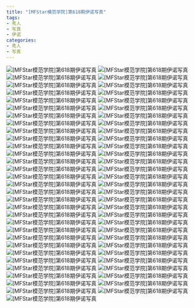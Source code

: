 ```yaml
---
title: "[MFStar模范学院]第618期伊诺写真"
tags: 
- 秀人
- 写真
- 伊诺
categories:
- 秀人
- 写真
---
```


![[MFStar模范学院]第618期伊诺写真](https://img.ilovese.xyz/1734710439804.webp)
![[MFStar模范学院]第618期伊诺写真](https://img.ilovese.xyz/1734710441144.webp)
![[MFStar模范学院]第618期伊诺写真](https://img.ilovese.xyz/1734710442969.webp)
![[MFStar模范学院]第618期伊诺写真](https://img.ilovese.xyz/1734710444425.webp)
![[MFStar模范学院]第618期伊诺写真](https://img.ilovese.xyz/1734710446193.webp)
![[MFStar模范学院]第618期伊诺写真](https://img.ilovese.xyz/1734710447754.webp)
![[MFStar模范学院]第618期伊诺写真](https://img.ilovese.xyz/1734710449375.webp)
![[MFStar模范学院]第618期伊诺写真](https://img.ilovese.xyz/1734710450815.webp)
![[MFStar模范学院]第618期伊诺写真](https://img.ilovese.xyz/1734710452628.webp)
![[MFStar模范学院]第618期伊诺写真](https://img.ilovese.xyz/1734710454288.webp)
![[MFStar模范学院]第618期伊诺写真](https://img.ilovese.xyz/1734710456034.webp)
![[MFStar模范学院]第618期伊诺写真](https://img.ilovese.xyz/1734710457242.webp)
![[MFStar模范学院]第618期伊诺写真](https://img.ilovese.xyz/1734710458983.webp)
![[MFStar模范学院]第618期伊诺写真](https://img.ilovese.xyz/1734710460567.webp)
![[MFStar模范学院]第618期伊诺写真](https://img.ilovese.xyz/1734710461992.webp)
![[MFStar模范学院]第618期伊诺写真](https://img.ilovese.xyz/1734710463874.webp)
![[MFStar模范学院]第618期伊诺写真](https://img.ilovese.xyz/1734710465394.webp)
![[MFStar模范学院]第618期伊诺写真](https://img.ilovese.xyz/1734710466834.webp)
![[MFStar模范学院]第618期伊诺写真](https://img.ilovese.xyz/1734710468741.webp)
![[MFStar模范学院]第618期伊诺写真](https://img.ilovese.xyz/1734710470312.webp)
![[MFStar模范学院]第618期伊诺写真](https://img.ilovese.xyz/1734710471982.webp)
![[MFStar模范学院]第618期伊诺写真](https://img.ilovese.xyz/1734710473484.webp)
![[MFStar模范学院]第618期伊诺写真](https://img.ilovese.xyz/1734710475271.webp)
![[MFStar模范学院]第618期伊诺写真](https://img.ilovese.xyz/1734710476900.webp)
![[MFStar模范学院]第618期伊诺写真](https://img.ilovese.xyz/1734710478500.webp)
![[MFStar模范学院]第618期伊诺写真](https://img.ilovese.xyz/1734710480296.webp)
![[MFStar模范学院]第618期伊诺写真](https://img.ilovese.xyz/1734710481937.webp)
![[MFStar模范学院]第618期伊诺写真](https://img.ilovese.xyz/1734710483764.webp)
![[MFStar模范学院]第618期伊诺写真](https://img.ilovese.xyz/1734710485098.webp)
![[MFStar模范学院]第618期伊诺写真](https://img.ilovese.xyz/1734710486894.webp)
![[MFStar模范学院]第618期伊诺写真](https://img.ilovese.xyz/1734710488840.webp)
![[MFStar模范学院]第618期伊诺写真](https://img.ilovese.xyz/1734710490651.webp)
![[MFStar模范学院]第618期伊诺写真](https://img.ilovese.xyz/1734710492116.webp)
![[MFStar模范学院]第618期伊诺写真](https://img.ilovese.xyz/1734710493385.webp)
![[MFStar模范学院]第618期伊诺写真](https://img.ilovese.xyz/1734710495367.webp)
![[MFStar模范学院]第618期伊诺写真](https://img.ilovese.xyz/1734710496806.webp)
![[MFStar模范学院]第618期伊诺写真](https://img.ilovese.xyz/1734710498669.webp)
![[MFStar模范学院]第618期伊诺写真](https://img.ilovese.xyz/1734710500617.webp)
![[MFStar模范学院]第618期伊诺写真](https://img.ilovese.xyz/1734710502346.webp)
![[MFStar模范学院]第618期伊诺写真](https://img.ilovese.xyz/1734710504459.webp)
![[MFStar模范学院]第618期伊诺写真](https://img.ilovese.xyz/1734710506447.webp)
![[MFStar模范学院]第618期伊诺写真](https://img.ilovese.xyz/1734710508003.webp)
![[MFStar模范学院]第618期伊诺写真](https://img.ilovese.xyz/1734710509448.webp)
![[MFStar模范学院]第618期伊诺写真](https://img.ilovese.xyz/1734710510983.webp)
![[MFStar模范学院]第618期伊诺写真](https://img.ilovese.xyz/1734710512304.webp)
![[MFStar模范学院]第618期伊诺写真](https://img.ilovese.xyz/1734710513782.webp)
![[MFStar模范学院]第618期伊诺写真](https://img.ilovese.xyz/1734710515116.webp)
![[MFStar模范学院]第618期伊诺写真](https://img.ilovese.xyz/1734710516945.webp)
![[MFStar模范学院]第618期伊诺写真](https://img.ilovese.xyz/1734710518238.webp)
![[MFStar模范学院]第618期伊诺写真](https://img.ilovese.xyz/1734710519926.webp)
![[MFStar模范学院]第618期伊诺写真](https://img.ilovese.xyz/1734710521219.webp)
![[MFStar模范学院]第618期伊诺写真](https://img.ilovese.xyz/1734710522696.webp)
![[MFStar模范学院]第618期伊诺写真](https://img.ilovese.xyz/1734710524630.webp)
![[MFStar模范学院]第618期伊诺写真](https://img.ilovese.xyz/1734710526014.webp)
![[MFStar模范学院]第618期伊诺写真](https://img.ilovese.xyz/1734710527776.webp)
![[MFStar模范学院]第618期伊诺写真](https://img.ilovese.xyz/1734710529676.webp)
![[MFStar模范学院]第618期伊诺写真](https://img.ilovese.xyz/1734710531373.webp)
![[MFStar模范学院]第618期伊诺写真](https://img.ilovese.xyz/1734710533283.webp)
![[MFStar模范学院]第618期伊诺写真](https://img.ilovese.xyz/1734710535154.webp)
![[MFStar模范学院]第618期伊诺写真](https://img.ilovese.xyz/1734710536834.webp)
![[MFStar模范学院]第618期伊诺写真](https://img.ilovese.xyz/1734710538625.webp)
